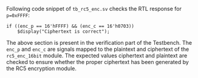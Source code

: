 Following code snippet of `tb_rc5_enc.sv` checks the RTL response for `p=0xFFFF`:
```
if ((enc_p == 16'hFFFF) && (enc_c == 16'h0703))
    $display("Ciphertext is correct");
```
The above section is present in the verification part of the Testbench. The `enc_p` and `enc_c` are signals mapped to the plaintext and ciphertext of the `rc5_enc_16bit` module. The expected values ciphertext and plaintext are checked to ensure whether the proper ciphertext has been generated by the RC5 encryption module.

